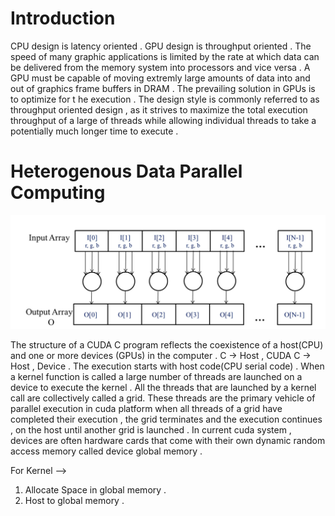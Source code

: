 # Introduction
CPU design is latency oriented . GPU design is throughput oriented . The speed of many graphic applications is limited by the rate at which data can be delivered from the memory system into processors and vice versa . A GPU
must be capable of moving extremly large amounts of data into and out of graphics frame buffers in DRAM . The prevailing solution in GPUs is to optimize for t he execution . The design style is commonly referred to as throughput oriented design , as it strives to maximize the total execution throughput of a large of threads while allowing individual threads to take a potentially much longer time to execute .

# Heterogenous Data Parallel Computing
![screenshot](image/data_parallel.png)

The structure of a CUDA C program reflects the coexistence of a host(CPU) and one or more devices (GPUs) in the computer . C -> Host , CUDA C -> Host , Device .
The execution starts with host code(CPU serial code) . When a kernel function is called a large number of threads are launched on a device to execute the kernel . All the threads that are launched by a kernel call are collectively called a grid. These threads are the primary vehicle of parallel execution in cuda platform when all threads of a grid have completed their execution , the grid terminates and the execution continues , on the host until another grid is launched  . In current cuda system , devices are often hardware cards that come with their own dynamic random   access memory called device global memory .

For Kernel -->
1. Allocate Space in global memory .
2. Host to global memory .
